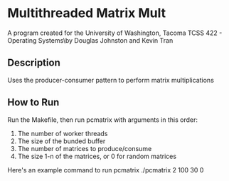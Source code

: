 # Multithreaded Matrix Mult
A program created for the University of Washington, Tacoma TCSS 422 - Operating Systems\by Douglas Johnston and Kevin Tran

## Description
Uses the producer-consumer pattern to perform matrix multiplications

## How to Run
Run the Makefile, then run pcmatrix with arguments in this order:
1. The number of worker threads
2. The size of the bunded buffer
3. The number of matrices to produce/consume
4. The size 1-n of the matrices, or 0 for random matrices

Here's an example command to run pcmatrix
./pcmatrix 2 100 30 0
